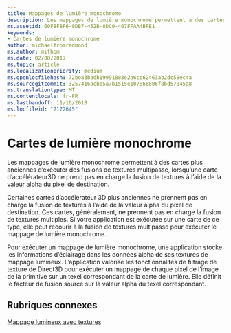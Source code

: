 ```yaml
---
title: Mappages de lumière monochrome
description: Les mappages de lumière monochrome permettent à des cartes plus anciennes d’exécuter des fusions de textures multipasse, lorsqu’une carte d’accélérateur3D ne prend pas en charge la fusion de textures à l’aide de la valeur alpha du pixel de destination.
ms.assetid: 60F8F8F6-9DB7-452B-8DC0-407FFAA4BFE1
keywords:
- Cartes de lumière monochrome
author: michaelfromredmond
ms.author: mithom
ms.date: 02/08/2017
ms.topic: article
ms.localizationpriority: medium
ms.openlocfilehash: 72bea3badb19991883e2a6cc62463ab2dc58ec4a
ms.sourcegitcommit: 3257416aebb5a7b1515e107866806f8bd57845a8
ms.translationtype: MT
ms.contentlocale: fr-FR
ms.lasthandoff: 11/16/2018
ms.locfileid: "7172645"
---
```

# <a name="monochrome-light-maps"></a>Cartes de lumière monochrome


Les mappages de lumière monochrome permettent à des cartes plus anciennes d’exécuter des fusions de textures multipasse, lorsqu’une carte d’accélérateur3D ne prend pas en charge la fusion de textures à l’aide de la valeur alpha du pixel de destination.

Certaines cartes d’accélérateur 3D plus anciennes ne prennent pas en charge la fusion de textures à l’aide de la valeur alpha du pixel de destination. Ces cartes, généralement, ne prennent pas en charge la fusion de textures multiples. Si votre application est exécutée sur une carte de ce type, elle peut recourir à la fusion de textures multipasse pour exécuter le mappage de lumière monochrome.

Pour exécuter un mappage de lumière monochrome, une application stocke les informations d’éclairage dans les données alpha de ses textures de mappage lumineux. L’application valorise les fonctionnalités de filtrage de texture de Direct3D pour exécuter un mappage de chaque pixel de l’image de la primitive sur un texel correspondant de la carte de lumière. Elle définit le facteur de fusion source sur la valeur alpha du texel correspondant.

## <a name="span-idrelated-topicsspanrelated-topics"></a><span id="related-topics"></span>Rubriques connexes


[Mappage lumineux avec textures](light-mapping-with-textures.md)

 

 




